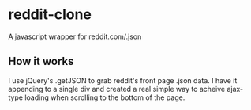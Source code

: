 # reddit-clone
A javascript wrapper for reddit.com/.json

## How it works
I use jQuery's .getJSON to grab reddit's front page .json data. I have it appending to a single div and created a real simple way to acheive ajax-type loading when scrolling to the bottom of the page. 
